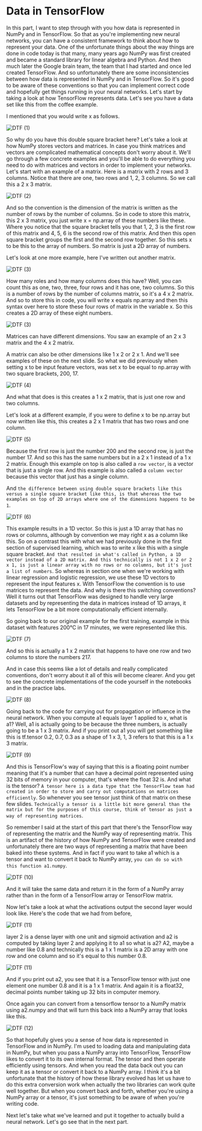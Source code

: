 # Data in TensorFlow

In this part, I want to step through with you how data is represented in NumPy and in TensorFlow. So that as you're implementing new neural networks, you can have a consistent framework to think about how to represent your data. One of the unfortunate things about the way things are done in code today is that many, many years ago NumPy was first created and became a standard library for linear algebra and Python. And then much later the Google brain team, the team that I had started and once led created TensorFlow. And so unfortunately there are some inconsistencies between how data is represented in NumPy and in TensorFlow. So it's good to be aware of these conventions so that you can implement correct code and hopefully get things running in your neural networks. Let's start by taking a look at how TensorFlow represents data. Let's see you have a data set like this from the coffee example.

I mentioned that you would write x as follows. 

![DTF (1)](./../../Assets/Algorithms/TFI/DTF%20(1).png)

So why do you have this double square bracket here? Let's take a look at how NumPy stores vectors and matrices. In case you think matrices and vectors are complicated mathematical concepts don't worry about it. We'll go through a few concrete examples and you'll be able to do everything you need to do with matrices and vectors in order to implement your networks. Let's start with an example of a matrix. Here is a matrix with 2 rows and 3 columns. Notice that there are one, two rows and 1, 2, 3 columns. So we call this a 2 x 3 matrix. 

![DTF (2)](./../../Assets/Algorithms/TFI/DTF%20(2).png)

And so the convention is the dimension of the matrix is written as the number of rows by the number of columns. So in code to store this matrix, this 2 x 3 matrix, you just write x = np.array of these numbers like these. Where you notice that the square bracket tells you that 1, 2, 3 is the first row of this matrix and 4, 5, 6 is the second row of this matrix. And then this open square bracket groups the first and the second row together. So this sets x to be this to the array of numbers. So matrix is just a 2D array of numbers.

Let's look at one more example, here I've written out another matrix. 

![DTF (3)](./../../Assets/Algorithms/TFI/DTF%20(3).png)

How many roles and how many columns does this have? Well, you can count this as one, two, three, four rows and it has one, two columns. So this is a number of rows by the number of columns matrix, so it's a 4 x 2 matrix. And so to store this in code, you will write x equals np.array and then this syntax over here to store these four rows of matrix in the variable x. So this creates a 2D array of these eight numbers. 

![DTF (3)](./../../Assets/Algorithms/TFI/DTF%20(3).png)

Matrices can have different dimensions. You saw an example of an 2 x 3 matrix and the 4 x 2 matrix. 

A matrix can also be other dimensions like 1 x 2 or 2 x 1. And we'll see examples of these on the next slide. So what we did previously when setting x to be input feature vectors, was set x to be equal to np.array with two square brackets, 200, 17. 

![DTF (4)](./../../Assets/Algorithms/TFI/DTF%20(4).png)

And what that does is this creates a 1 x 2 matrix, that is just one row and two columns. 

Let's look at a different example, if you were to define x to be np.array but now written like this, this creates a 2 x 1 matrix that has two rows and one column. 

![DTF (5)](./../../Assets/Algorithms/TFI/DTF%20(5).png)

Because the first row is just the number 200 and the second row, is just the number 17. And so this has the same numbers but in a 2 x 1 instead of a 1 x 2 matrix. Enough this example on top is also called a `row vector`, is a vector that is just a single row. And this example is also called a `column vector` because this vector that just has a single column. 

And `the difference between using double square brackets like this versus a single square bracket like this, is that whereas the two examples on top of 2D arrays where one of the dimensions happens to be 1`.

![DTF (6)](./../../Assets/Algorithms/TFI/DTF%20(6).png)

This example results in a 1D vector. So this is just a 1D array that has no rows or columns, although by convention we may right x as a column like this. So on a contrast this with what we had previously done in the first section of supervised learning, which was to write x like this with a single square bracket. `And that resulted in what's called in Python, a 1D vector instead of a 2D matrix. And this technically is not 1 x 2 or 2 x 1, is just a linear array with no rows or no columns, but it's just a list of numbers`. So whereas in section one when we're working with linear regression and logistic regression, we use these 1D vectors to represent the input features x. With TensorFlow the convention is to use matrices to represent the data. And why is there this switching conventions? Well it turns out that TensorFlow was designed to handle very large datasets and by representing the data in matrices instead of 1D arrays, it lets TensorFlow be a bit more computationally efficient internally. 

So going back to our original example for the first training, example in this dataset with features 200°C in 17 minutes, we were represented like this. 

![DTF (7)](./../../Assets/Algorithms/TFI/DTF%20(7).png)

And so this is actually a 1 x 2 matrix that happens to have one row and two columns to store the numbers 217.

And in case this seems like a lot of details and really complicated conventions, don't worry about it all of this will become clearer. And you get to see the concrete implementations of the code yourself in the notebooks and in the practice labs. 

![DTF (8)](./../../Assets/Algorithms/TFI/DTF%20(8).png)

Going back to the code for carrying out for propagation or influence in the neural network. When you compute a1 equals layer 1 applied to x, what is a1? Well, a1 is actually going to be because the three numbers, is actually going to be a 1 x 3 matrix. And if you print out a1 you will get something like this is tf.tensor 0.2, 0.7, 0.3 as a shape of 1 x 3, 1, 3 refers to that this is a 1 x 3 matrix.

![DTF (9)](./../../Assets/Algorithms/TFI/DTF%20(9).png)

And this is TensorFlow's way of saying that this is a floating point number meaning that it's a number that can have a decimal point represented using 32 bits of memory in your computer, that's where the float 32 is. And what is the tensor? `A tensor here is a data type that the TensorFlow team had created in order to store and carry out computations on matrices efficiently`. So whenever you see tensor just think of that matrix on these few slides. `Technically a tensor is a little bit more general than the matrix but for the purposes of this course, think of tensor as just a way of representing matrices`. 

So remember I said at the start of this part that there's the TensorFlow way of representing the matrix and the NumPy way of representing matrix. This is an artifact of the history of how NumPy and TensorFlow were created and unfortunately there are two ways of representing a matrix that have been baked into these systems. And in fact if you want to take a1 which is a tensor and want to convert it back to NumPy array, 
`you can do so with this function a1.numpy`. 

![DTF (10)](./../../Assets/Algorithms/TFI/DTF%20(10).png)

And it will take the same data and return it in the form of a NumPy array rather than in the form of a TensorFlow array or TensorFlow matrix. 

Now let's take a look at what the activations output the second layer would look like. Here's the code that we had from before, 

![DTF (11)](./../../Assets/Algorithms/TFI/DTF%20(11).png)

layer 2 is a dense layer with one unit and sigmoid activation and a2 is computed by taking layer 2 and applying it to a1 so what is a2? A2, maybe a number like 0.8 and technically this is a 1 x 1 matrix is a 2D array with one row and one column and so it's equal to this number 0.8. 

![DTF (11)](./../../Assets/Algorithms/TFI/DTF%20(11).png)

And if you print out a2, you see that it is a TensorFlow tensor with just one element one number 0.8 and it is a 1 x 1 matrix. And again it is a float32, decimal points number taking up 32 bits in computer memory.

Once again you can convert from a tensorflow tensor to a NumPy matrix using a2.numpy and that will turn this back into a NumPy array that looks like this. 

![DTF (12)](./../../Assets/Algorithms/TFI/DTF%20(12).png)

So that hopefully gives you a sense of how data is represented in TensorFlow and in NumPy. I'm used to loading data and manipulating data in NumPy, but when you pass a NumPy array into TensorFlow, TensorFlow likes to convert it to its own internal format. The tensor and then operate efficiently using tensors. And when you read the data back out you can keep it as a tensor or convert it back to a NumPy array. I think it's a bit unfortunate that the history of how these library evolved has let us have to do this extra conversion work when actually the two libraries can work quite well together. But when you convert back and forth, whether you're using a NumPy array or a tensor, it's just something to be aware of when you're writing code. 

Next let's take what we've learned and put it together to actually build a neural network. Let's go see that in the next part.


